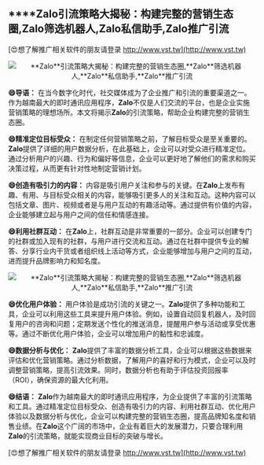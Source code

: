 ## ****Zalo**引流策略大揭秘：构建完整的营销生态圈,**Zalo**筛选机器人,**Zalo**私信助手,**Zalo**推广引流**

[😍想了解推广相关软件的朋友请登录 http://www.vst.tw](http://www.vst.tw)

 <center><img src="https://vst.tw/MP4/tuiguang/png/1.png" alt="**Zalo**引流策略大揭秘：构建完整的营销生态圈,**Zalo**筛选机器人,**Zalo**私信助手,**Zalo**推广引流"></center>

**😄导语：**
在当今数字化时代，社交媒体成为了企业推广和引流的重要渠道之一。作为越南最大的即时通讯应用程序，**Zalo**不仅是人们交流的平台，也是企业实施营销策略的理想场所。本文将揭示**Zalo**的引流策略，帮助企业构建完整的营销生态圈。

**😄精准定位目标受众：**
在制定任何营销策略之前，了解目标受众是至关重要的。**Zalo**提供了详细的用户数据分析，在此基础上，企业可以对受众进行精准定位。通过分析用户的兴趣、行为和偏好等信息，企业可以更好地了解他们的需求和购买决策过程，从而更有针对性地制定营销计划。

**😄创造有吸引力的内容：**
内容是吸引用户关注和参与的关键。在**Zalo**上发布有趣、有用、与目标受众相关的内容，能够吸引更多人的关注和互动。这种内容可以包括文章、图片、视频或者是与用户互动的有趣活动等。通过提供有价值的内容，企业能够建立起与用户之间的信任和情感连接。

**😄利用社群互动：**
在**Zalo**上，社群互动是非常重要的一部分。企业可以创建专门的社群或加入现有的社群，与用户进行交流和互动。通过在社群中提供专业的解答、分享行业内干货或者组织线上活动等方式，企业能够增加与用户之间的互动，进而提升品牌影响力和知名度。

 <center><img src="https://vst.tw/MP4/tuiguang/png/1.png" alt="**Zalo**引流策略大揭秘：构建完整的营销生态圈,**Zalo**筛选机器人,**Zalo**私信助手,**Zalo**推广引流"></center>

**😄优化用户体验：**
用户体验是成功引流的关键之一。**Zalo**提供了多种功能和工具，企业可以利用这些工具来提升用户体验。例如，设置自动回复机器人，及时回复用户的咨询和问题；定期发送个性化的推送消息，提醒用户参与活动或享受优惠等。通过不断优化用户体验，企业可以增加用户的黏性和忠诚度。

**😄数据分析与优化：**
**Zalo**提供了丰富的数据分析工具，企业可以根据这些数据来评估和优化营销策略。通过分析数据，了解用户的喜好和行为模式，企业可以及时调整营销策略，提高引流效果。同时，数据分析也有助于评估投资回报率（ROI），确保资源的最大化利用。

**😄结语：**
**Zalo**作为越南最大的即时通讯应用程序，为企业提供了丰富的引流策略和工具。通过精准定位目标受众、创造有吸引力的内容、利用社群互动、优化用户体验以及数据分析与优化，企业可以构建完整的营销生态圈，提高品牌知名度和销售业绩。在**Zalo**这个广阔的市场中，企业有着巨大的发展潜力，只要合理利用**Zalo**的引流策略，就能实现商业目标的突破与增长。

[😍想了解推广相关软件的朋友请登录 http://www.vst.tw](http://www.vst.tw)



